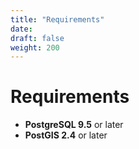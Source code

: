 ```yaml
---
title: "Requirements"
date:
draft: false
weight: 200
---
```



# Requirements

* **PostgreSQL 9.5** or later
* **PostGIS 2.4** or later
